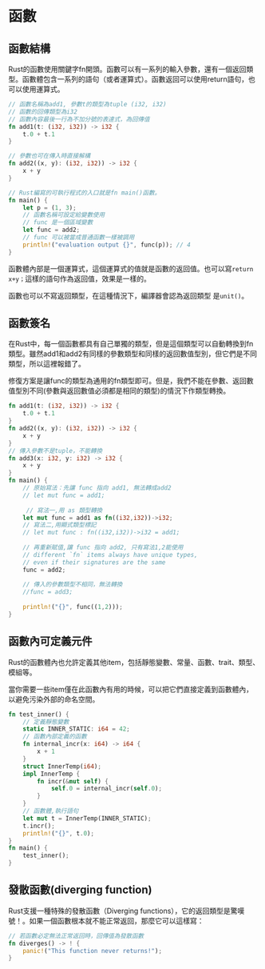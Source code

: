 # 函數

## 函數結構

Rust的函數使用關鍵字fn開頭。函數可以有一系列的輸入參數，還有一個返回類型。函數體包含一系列的語句（或者運算式）。函數返回可以使用return語句，也可以使用運算式。

```rust
// 函數名稱為add1, 參數t的類型為tuple (i32, i32)
// 函數的回傳類型為i32
// 函數內容最後一行為不加分號的表達式，為回傳值
fn add1(t: (i32, i32)) -> i32 {
    t.0 + t.1
}

// 參數也可在傳入時直接解構
fn add2((x, y): (i32, i32)) -> i32 {
    x + y
}

// Rust編寫的可執行程式的入口就是fn main()函數。
fn main() {
    let p = (1, 3);
    // 函數名稱可設定給變數使用
    // func 是一個區域變數
    let func = add2;
    // func 可以被當成普通函數一樣被調用
    println!("evaluation output {}", func(p)); // 4
}
```

函數體內部是一個運算式，這個運算式的值就是函數的返回值。也可以寫`return x+y；`這樣的語句作為返回值，效果是一樣的。

函數也可以不寫返回類型，在這種情況下，編譯器會認為返回類型是`unit()`。

## 函數簽名

在Rust中，每一個函數都具有自己單獨的類型，但是這個類型可以自動轉換到fn類型。雖然add1和add2有同樣的參數類型和同樣的返回數值型別，但它們是不同類型，所以這裡報錯了。

修復方案是讓func的類型為通用的fn類型即可。但是，我們不能在參數、返回數值型別不同\(參數與返回數值必須都是相同的類型\)的情況下作類型轉換。

```rust
fn add1(t: (i32, i32)) -> i32 {
    t.0 + t.1
}
fn add2((x, y): (i32, i32)) -> i32 {
    x + y
}
// 傳入參數不是tuple，不能轉換
fn add3(x: i32, y: i32) -> i32 {
    x + y
}
fn main() {
    // 原始寫法：先讓 func 指向 add1, 無法轉成add2
    // let mut func = add1;
    
     // 寫法一,用 as 類型轉換
    let mut func = add1 as fn((i32,i32))->i32;
    // 寫法二,用顯式類型標記
    // let mut func : fn((i32,i32))->i32 = add1;
    
    // 再重新賦值,讓 func 指向 add2, 只有寫法1,2能使用
    // different `fn` items always have unique types,
    // even if their signatures are the same
    func = add2;
    
    // 傳入的參數類型不相同，無法轉換
    //func = add3;
    
    println!("{}", func((1,2)));
}
```

## 函數內可定義元件

Rust的函數體內也允許定義其他item，包括靜態變數、常量、函數、trait、類型、模組等。

當你需要一些item僅在此函數內有用的時候，可以把它們直接定義到函數體內，以避免污染外部的命名空間。

```rust
fn test_inner() {
    // 定義靜態變數
    static INNER_STATIC: i64 = 42;
    // 函數內部定義的函數
    fn internal_incr(x: i64) -> i64 {
        x + 1
    }
    struct InnerTemp(i64);
    impl InnerTemp {
        fn incr(&mut self) {
            self.0 = internal_incr(self.0);
        }
    }
    // 函數體,執行語句
    let mut t = InnerTemp(INNER_STATIC);
    t.incr();
    println!("{}", t.0);
}
fn main() {
    test_inner();
}
```

## 發散函數\(diverging function\)

Rust支援一種特殊的發散函數（Diverging functions），它的返回類型是驚嘆號！。如果一個函數根本就不能正常返回，那麼它可以這樣寫：

```rust
// 若函數必定無法正常返回時，回傳值為發散函數
fn diverges() -> ! {
    panic!("This function never returns!");
}
```

